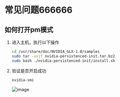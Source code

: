 # 常见问题666666

## 如何打开pm模式
1. 进入主机，执行以下操作

   ```bash
   cd /usr/share/doc/NVIDIA_GLX-1.0/samples
   sudo tar -xvjf nvidia-persistenced-init.tar.bz2
   sudo bash ./nvidia-persistenced-init/install.sh 
   ```

2. 验证是否开启成功

   ```bash
   nvidia-smi
   ```
   ![image](/images/nvidia-smi.png)</br>
